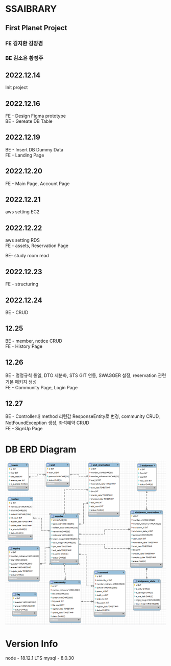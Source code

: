 ﻿# SSAIBRARY

## First Planet Project

### FE 김지환 김창겸

### BE 김소윤 황정주

## 2022.12.14

Init project

## 2022.12.16

FE - Design Figma prototype  
BE - Gereate DB Table

## 2022.12.19

BE - Insert DB Dummy Data  
FE - Landing Page

## 2022.12.20

FE - Main Page, Account Page

## 2022.12.21

aws setting EC2

## 2022.12.22

aws setting RDS  
FE - assets, Reservation Page

BE- study room read

## 2022.12.23

FE - structuring

## 2022.12.24

BE - CRUD

## 12.25

BE - member, notice CRUD  
FE - History Page

## 12.26

BE - 명명규칙 통일, DTO 세분화, STS GIT 연동, SWAGGER 설정, reservation 관련 기본 패키지 생성  
FE - Community Page, Login Page

## 12.27

BE - Controller내 method 리턴값 ResponseEntity로 변경, community CRUD, NotFoundException 생성, 좌석예약 CRUD  
FE - SignUp Page

# DB ERD Diagram

<img src = "./Files/Diagram.png">

# Version Info

node - 18.12.1 LTS
mysql - 8.0.30
